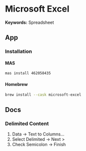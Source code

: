 # Microsoft Excel

**Keywords:** Spreadsheet

## App

### Installation

#### MAS

```sh
mas install 462058435
```

#### Homebrew

```sh
brew install --cask microsoft-excel
```

## Docs

### Delimited Content

1. Data -> Text to Columns...
2. Select Delimited -> Next >
3. Check Semicolon -> Finish
